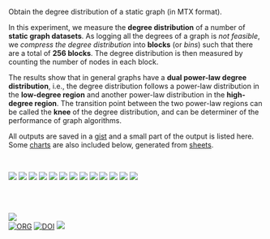 Obtain the degree distribution of a static graph (in MTX format).

In this experiment, we measure the **degree distribution** of a number of
**static graph datasets**. As logging all the degrees of a graph is *not*
*feasible*, we *compress the degree distribution* into **blocks** (or *bins*)
such that there are a total of **256 blocks**. The degree distribution is then
measured by counting the number of nodes in each block.

The results show that in general graphs have a **dual power-law degree**
**distribution**, i.e., the degree distribution follows a power-law distribution
in the **low-degree region** and another power-law distribution in the
**high-degree region**. The transition point between the two power-law regions
can be called the **knee** of the degree distribution, and can be determiner of
the performance of graph algorithms.

All outputs are saved in a [gist] and a small part of the output is listed here.
Some [charts] are also included below, generated from [sheets].

<br>

[![](https://i.imgur.com/CUHZlks.png)][sheetp]
[![](https://i.imgur.com/6OwxpwX.png)][sheetp]
[![](https://i.imgur.com/o8sDC6b.png)][sheetp]
[![](https://i.imgur.com/1PrIgIv.png)][sheetp]
[![](https://i.imgur.com/wNyBzSQ.png)][sheetp]
[![](https://i.imgur.com/1m8DbR9.png)][sheetp]
[![](https://i.imgur.com/wUswT1e.png)][sheetp]
[![](https://i.imgur.com/aLNnFvX.png)][sheetp]
[![](https://i.imgur.com/4XgBEKU.png)][sheetp]
[![](https://i.imgur.com/xdVPQrj.png)][sheetp]
[![](https://i.imgur.com/XTwp8hq.png)][sheetp]
[![](https://i.imgur.com/cXcX0Za.png)][sheetp]
[![](https://i.imgur.com/tAr885V.png)][sheetp]

<br>
<br>


[![](https://img.youtube.com/vi/E8WaFvwtphY/maxresdefault.jpg)](https://www.youtube.com/watch?v=E8WaFvwtphY)<br>
[![ORG](https://img.shields.io/badge/org-puzzlef-green?logo=Org)](https://puzzlef.github.io)
[![DOI](https://zenodo.org/badge/654985498.svg)](https://zenodo.org/badge/latestdoi/654985498)
![](https://ga-beacon.deno.dev/G-KD28SG54JQ:hbAybl6nQFOtmVxW4if3xw/github.com/puzzlef/graph-degree-distribution)

[gist]: https://gist.github.com/wolfram77/804cc67b8eab2b357396286309e18917
[charts]: https://imgur.com/a/ApNmBGV
[sheets]: https://docs.google.com/spreadsheets/d/1mit1TuOxN15d0oUb7uWALWaQqGTJSCJknEVr8-3m5x0/edit?usp=sharing
[sheetp]: https://docs.google.com/spreadsheets/d/e/2PACX-1vRhOO3Cy6Dsv3SyVSqoJm1wG4uJ6J9O3u_AIIBtXBWDL4WgVbphyzWkxWF3eoDQcb_jre83KOfSBCub/pubhtml
